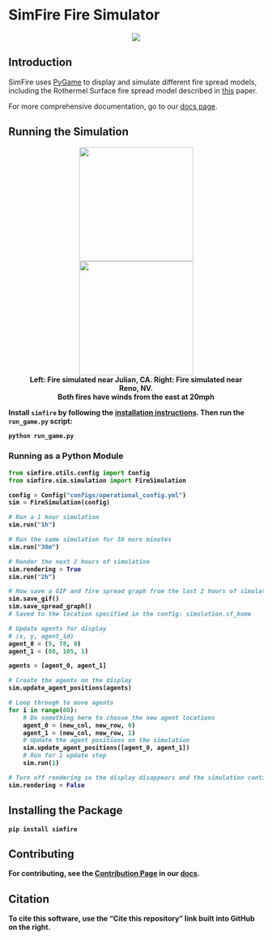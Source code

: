 # SimFire Fire Simulator

<p align="center">
    <img src="https://raw.githubusercontent.com/mitrefireline/simfire/main/assets/icons/rl_logo_horizontal.png">
</p>

## Introduction

SimFire uses [PyGame](https://www.pygame.org/wiki/about) to display and simulate different fire spread models, including the Rothermel Surface fire spread model described in [this](https://www.fs.usda.gov/rm/pubs_series/rmrs/gtr/rmrs_gtr371.pdf) paper.

For more comprehensive documentation, go to our [docs page](https://mitrefireline.github.io/simfire).


## Running the Simulation
<figure>
    <p align="center">
        <img src="https://raw.githubusercontent.com/mitrefireline/simfire/main/assets/gifs/simulation_33.06N_116.58W.gif" width="225" />
        <img src="https://raw.githubusercontent.com/mitrefireline/simfire/main/assets/gifs/simulation_39.67N_119.80W.gif" width="225" />
        <br><b>Left: Fire simulated near Julian, CA. Right: Fire simulated near Reno, NV.
        <br>Both fires have winds from the east at 20mph<b>
    </p>
 </figure>

Install `simfire` by following the [installation instructions](#installing-the-package). Then run the `run_game.py` script:

```shell
python run_game.py
```

### Running as a Python Module

```python
from simfire.utils.config import Config
from simfire.sim.simulation import FireSimulation

config = Config("configs/operational_config.yml")
sim = FireSimulation(config)

# Run a 1 hour simulation
sim.run("1h")

# Run the same simulation for 30 more minutes
sim.run("30m")

# Render the next 2 hours of simulation
sim.rendering = True
sim.run("2h")

# Now save a GIF and fire spread graph from the last 2 hours of simulation
sim.save_gif()
sim.save_spread_graph()
# Saved to the location specified in the config: simulation.sf_home

# Update agents for display
# (x, y, agent_id)
agent_0 = (5, 78, 0)
agent_1 = (80, 105, 1)

agents = [agent_0, agent_1]

# Create the agents on the display
sim.update_agent_positions(agents)

# Loop through to move agents
for i in range(60):
    # Do something here to choose the new agent locations
    agent_0 = (new_col, new_row, 0)
    agent_1 = (new_col, new_row, 1)
    # Update the agent positions on the simulation
    sim.update_agent_positions([agent_0, agent_1])
    # Run for 1 update step
    sim.run(1)

# Turn off rendering so the display disappears and the simulation continues to run in the background
sim.rendering = False
```

## Installing the Package

```shell
pip install simfire
```

## Contributing

For contributing, see the [Contribution Page](https://mitrefireline.github.io/simfire/contributing.html) in our [docs](https://mitrefireline.github.io/simfire).

## Citation

To cite this software, use the “Cite this repository” link built into GitHub on the right.

